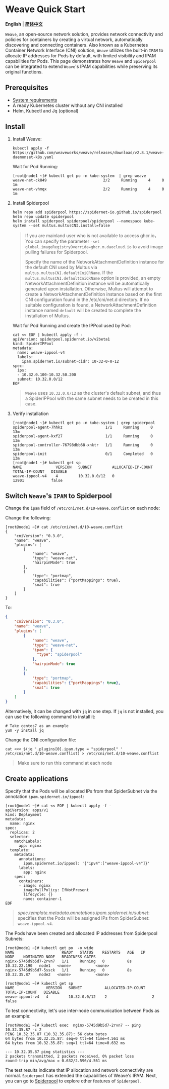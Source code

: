 # Weave Quick Start

**English** | [**简体中文**](./get-started-weave-zh_CN.md)

`Weave`, an open-source network solution, provides network connectivity and policies for containers by creating a virtual network, automatically discovering and connecting containers. Also known as a Kubernetes Container Network Interface (CNI) solution, `Weave` utilizes the built-in `IPAM` to allocate IP addresses for Pods by default, with limited visibility and IPAM capabilities for Pods. This page demonstrates how `Weave` and `Spiderpool` can be integrated to extend `Weave`'s IPAM capabilities while preserving its original functions.

## Prerequisites

- [System requirements](./../system-requirements.md)
- A ready Kubernetes cluster without any CNI installed
- Helm, Kubectl and Jq (optional)

## Install

1. Install Weave:

    ```shell
    kubectl apply -f  https://github.com/weaveworks/weave/releases/download/v2.8.1/weave-daemonset-k8s.yaml
    ```

    Wait for Pod Running:

    ```shell
    [root@node1 ~]# kubectl get po -n kube-system  | grep weave
    weave-net-ck849                         2/2     Running     4     0   1m
    weave-net-vhmqx                         2/2     Running     4     0   1m
    ```

2. Install Spiderpool

    ```shell
    helm repo add spiderpool https://spidernet-io.github.io/spiderpool
    helm repo update spiderpool
    helm install spiderpool spiderpool/spiderpool --namespace kube-system --set multus.multusCNI.install=false
    ```

    > If you are mainland user who is not available to access ghcr.io，You can specify the parameter `-set global.imageRegistryOverride=ghcr.m.daocloud.io` to avoid image pulling failures for Spiderpool.
    >
    > Specify the name of the NetworkAttachmentDefinition instance for the default CNI used by Multus via `multus.multusCNI.defaultCniCRName`. If the `multus.multusCNI.defaultCniCRName` option is provided, an empty NetworkAttachmentDefinition instance will be automatically generated upon installation. Otherwise, Multus will attempt to create a NetworkAttachmentDefinition instance based on the first CNI configuration found in the /etc/cni/net.d directory. If no suitable configuration is found, a NetworkAttachmentDefinition instance named `default` will be created to complete the installation of Multus.

    Wait for Pod Running and create the IPPool used by Pod:

     ```shell
     cat << EOF | kubectl apply -f -
     apiVersion: spiderpool.spidernet.io/v2beta1
     kind: SpiderIPPool
     metadata:
       name: weave-ippool-v4
       labels:  
         ipam.spidernet.io/subnet-cidr: 10-32-0-0-12
     spec:
       ips:
       - 10.32.0.100-10.32.50.200
       subnet: 10.32.0.0/12
     EOF
     ```

     > `Weave` uses `10.32.0.0/12` as the cluster's default subnet, and thus a SpiderIPPool with the same subnet needs to be created in this case.

3. Verify installation

    ```shell
    [root@node1 ~]# kubectl get po -n kube-system | grep spiderpool
    spiderpool-agent-7hhkz                   1/1     Running     0              13m
    spiderpool-agent-kxf27                   1/1     Running     0              13m
    spiderpool-controller-76798dbb68-xnktr   1/1     Running     0              13m
    spiderpool-init                          0/1     Completed   0              13m
    [root@node1 ~]# kubectl get sp
    NAME               VERSION   SUBNET         ALLOCATED-IP-COUNT   TOTAL-IP-COUNT   DISABLE
    weave-ippool-v4    4         10.32.0.0/12   0                    12901            false
   ```

## Switch `Weave`'s `IPAM` to Spiderpool

Change the `ipam` field of `/etc/cni/net.d/10-weave.conflist` on each node:

Change the following:

  ```shell
  [root@node1 ~]# cat /etc/cni/net.d/10-weave.conflist
  {
      "cniVersion": "0.3.0",
      "name": "weave",
      "plugins": [
          {
              "name": "weave",
              "type": "weave-net",
              "hairpinMode": true
          },
          {
              "type": "portmap",
              "capabilities": {"portMappings": true},
              "snat": true
          }
      ]
  }
  ```

To:

  ```json
  {
      "cniVersion": "0.3.0",
      "name": "weave",
      "plugins": [
          {
              "name": "weave",
              "type": "weave-net",
              "ipam": {
                "type": "spiderpool"
              },
              "hairpinMode": true
          },
          {
              "type": "portmap",
              "capabilities": {"portMappings": true},
              "snat": true
          }
      ]
  }
  ```

Alternatively, it can be changed with `jq` in one step. If `jq` is not installed, you can use the following command to install it:

```shell
# Take centos7 as an example
yum -y install jq
```

Change the CNI configuration file:

```shell
cat <<< $(jq '.plugins[0].ipam.type = "spiderpool" ' /etc/cni/net.d/10-weave.conflist) > /etc/cni/net.d/10-weave.conflist
```

> Make sure to run this command at each node

## Create applications

Specify that the Pods will be allocated IPs from that SpiderSubnet via the annotation `ipam.spidernet.io/ippool`:

  ```shell
  [root@node1 ~]# cat << EOF | kubectl apply -f -
  apiVersion: apps/v1
  kind: Deployment
  metadata:
    name: nginx
  spec:
    replicas: 2
    selector:
      matchLabels:
        app: nginx
    template:
      metadata:
        annotations:
          ipam.spidernet.io/ippool: '{"ipv4":["weave-ippool-v4"]}'
        labels:
          app: nginx
      spec:
        containers:
        - image: nginx
          imagePullPolicy: IfNotPresent
          lifecycle: {}
          name: container-1
  EOF
  ```

> _spec.template.metadata.annotations.ipam.spidernet.io/subnet_: specifies that the Pods will be assigned IPs from SpiderSubnet: `weave-ippool-v4`.

The Pods have been created and allocated IP addresses from Spiderpool Subnets:

  ```shell
  [root@node1 ~]# kubectl get po  -o wide
  NAME                     READY   STATUS    RESTARTS   AGE   IP             NODE    NOMINATED NODE   READINESS GATES
  nginx-5745d9b5d7-2rvn7   1/1     Running   0          8s    10.32.22.190   node1   <none>           <none>
  nginx-5745d9b5d7-5ssck   1/1     Running   0          8s    10.32.35.87    node2   <none>           <none>

  [root@node1 ~]# kubectl get sp
  NAME              VERSION   SUBNET          ALLOCATED-IP-COUNT   TOTAL-IP-COUNT   DISABLE
  weave-ippool-v4   4         10.32.0.0/12    2                    2                false
  ```

To test connectivity, let's use inter-node communication between Pods as an example:

  ```shell
  [root@node1 ~]# kubectl exec  nginx-5745d9b5d7-2rvn7 -- ping 10.32.35.87 -c 2
  PING 10.32.35.87 (10.32.35.87): 56 data bytes
  64 bytes from 10.32.35.87: seq=0 ttl=64 time=4.561 ms
  64 bytes from 10.32.35.87: seq=1 ttl=64 time=0.632 ms

  --- 10.32.35.87 ping statistics ---
  2 packets transmitted, 2 packets received, 0% packet loss
  round-trip min/avg/max = 0.632/2.596/4.561 ms
  ```

The test results indicate that IP allocation and network connectivity are normal. `Spiderpool` has extended the capabilities of Weave's IPAM. Next, you can go to [Spiderpool](https://spidernet-io.github.io/spiderpool/) to explore other features of `Spiderpool`.
